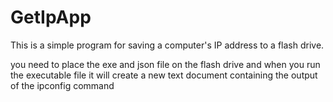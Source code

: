 # GetIpApp
This is a simple program for saving a computer's IP address to a flash drive.

you need to place the exe and json file on the flash drive and when you run the executable file it will create a new text document containing the output of the ipconfig command

